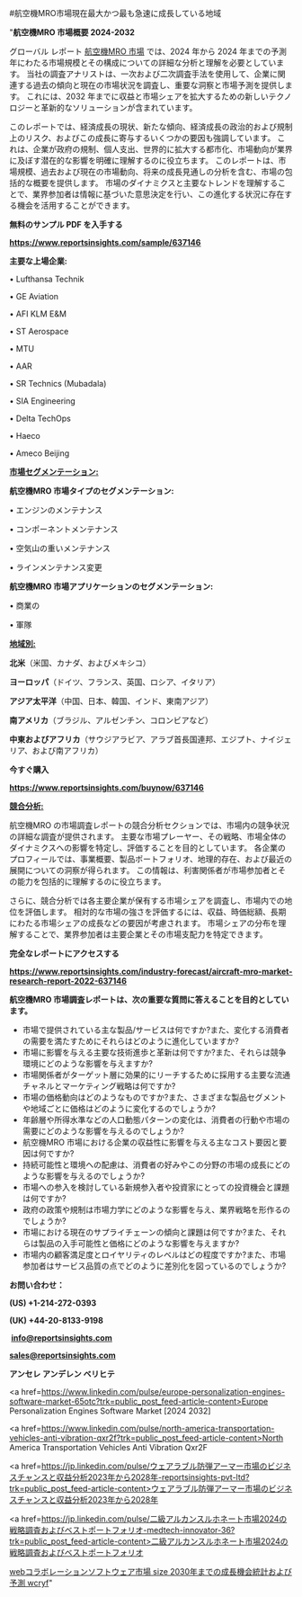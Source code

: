 #航空機MRO市場現在最大かつ最も急速に成長している地域

"<strong>航空機MRO 市場概要 2024-2032</strong>

グローバル レポート <a href=https://www.reportsinsights.com/sample/637146>航空機MRO 市場</a> では、2024 年から 2024 年までの予測年にわたる市場規模とその構成についての詳細な分析と理解を必要としています。 当社の調査アナリストは、一次および二次調査手法を使用して、企業に関連する過去の傾向と現在の市場状況を調査し、重要な洞察と市場予測を提供します。 これには、2032 年までに収益と市場シェアを拡大​​するための新しいテクノロジーと革新的なソリューションが含まれています。

このレポートでは、経済成長の現状、新たな傾向、経済成長の政治的および規制上のリスク、およびこの成長に寄与するいくつかの要因も強調しています。 これは、企業が政府の規制、個人支出、世界的に拡大する都市化、市場動向が業界に及ぼす潜在的な影響を明確に理解するのに役立ちます。 このレポートは、市場規模、過去および現在の市場動向、将来の成長見通しの分析を含む、市場の包括的な概要を提供します。 市場のダイナミクスと主要なトレンドを理解することで、業界参加者は情報に基づいた意思決定を行い、この進化する状況に存在する機会を活用することができます。

<strong><b>無料のサンプル PDF を入手する</b></strong>

<a href=https://www.reportsinsights.com/sample/637146><strong><u>https://www.reportsinsights.com/sample/637146</u></strong></a>

<strong>主要な上場企業:</strong>

• Lufthansa Technik

• GE Aviation

• AFI KLM E&M

• ST Aerospace

• MTU

• AAR

• SR Technics (Mubadala)

• SIA Engineering

• Delta TechOps

• Haeco

• Ameco Beijing

<strong><u>市場セグメンテーション</u></strong><strong><u>:</u></strong>

<strong>航空機MRO 市場タイプのセグメンテーション:</strong>

• エンジンのメンテナンス

• コンポーネントメンテナンス

• 空気山の重いメンテナンス

• ラインメンテナンス変更

<strong>航空機MRO 市場アプリケーションのセグメンテーション:</strong>

• 商業の

• 軍隊

<strong><u>地域別</u></strong><strong><u>:</u></strong>

<strong>北米</strong>（米国、カナダ、およびメキシコ）

<strong>ヨーロッパ</strong>（ドイツ、フランス、英国、ロシア、イタリア）

<strong>アジア太平洋</strong>（中国、日本、韓国、インド、東南アジア）

<strong>南アメリカ</strong>（ブラジル、アルゼンチン、コロンビアなど）

<strong>中東およびアフリカ</strong>（サウジアラビア、アラブ首長国連邦、エジプト、ナイジェリア、および南アフリカ）

<strong>今すぐ購入</strong>

<a href=https://www.reportsinsights.com/buynow/637146><strong><u>https://www.reportsinsights.com/buynow/637146</u></strong></a>

<strong><u>競合分析:</u></strong>

航空機MRO の市場調査レポートの競合分析セクションでは、市場内の競争状況の詳細な調査が提供されます。 主要な市場プレーヤー、その戦略、市場全体のダイナミクスへの影響を特定し、評価することを目的としています。 各企業のプロフィールでは、事業概要、製品ポートフォリオ、地理的存在、および最近の展開についての洞察が得られます。 この情報は、利害関係者が市場参加者とその能力を包括的に理解するのに役立ちます。

さらに、競合分析では各主要企業が保有する市場シェアを調査し、市場内での地位を評価します。 相対的な市場の強さを評価するには、収益、時価総額、長期にわたる市場シェアの成長などの要因が考慮されます。 市場シェアの分布を理解することで、業界参加者は主要企業とその市場支配力を特定できます。

<strong>完全なレポートにアクセスする</strong>

<a href=https://www.reportsinsights.com/industry-forecast/aircraft-mro-market-research-report-2022-637146><strong><u><b>https://www.reportsinsights.com/industry-forecast/aircraft-mro-market-research-report-2022-637146</b></u></strong></a>

<strong><b>航空機MRO 市場調査レポートは、次の重要な質問に答えることを目的としています。</b></strong>
<ul>
  <li>市場で提供されている主な製品/サービスは何ですか?また、変化する消費者の需要を満たすためにそれらはどのように進化していますか?</li>
  <li>市場に影響を与える主要な技術進歩と革新は何ですか?また、それらは競争環境にどのような影響を与えますか?</li>
  <li>市場関係者がターゲット層に効果的にリーチするために採用する主要な流通チャネルとマーケティング戦略は何ですか?</li>
  <li>市場の価格動向はどのようなものですか?また、さまざまな製品セグメントや地域ごとに価格はどのように変化するのでしょうか?</li>
  <li>年齢層や所得水準などの人口動態パターンの変化は、消費者の行動や市場の需要にどのような影響を与えるのでしょうか?</li>
  <li>航空機MRO 市場における企業の収益性に影響を与える主なコスト要因と要因は何ですか?</li>
  <li>持続可能性と環境への配慮は、消費者の好みやこの分野の市場の成長にどのような影響を与えるのでしょうか?</li>
  <li>市場への参入を検討している新規参入者や投資家にとっての投資機会と課題は何ですか?</li>
  <li>政府の政策や規制は市場力学にどのような影響を与え、業界戦略を形作るのでしょうか?</li>
  <li>市場における現在のサプライチェーンの傾向と課題は何ですか?また、それらは製品の入手可能性と価格にどのような影響を与えますか?</li>
  <li>市場内の顧客満足度とロイヤリティのレベルはどの程度ですか?また、市場参加者はサービス品質の点でどのように差別化を図っているのでしょうか?</li>
</ul>
<strong>お問い合わせ：</strong>

<strong>(US) +1-214-272-0393</strong>

<strong>(UK) +44-20-8133-9198</strong>

<strong> </strong><a href=info@reportsinsights.com><strong><u>info@reportsinsights.com</u></strong></a>

<a href=sales@reportsinsights.com><strong><u>sales@reportsinsights.com</u></strong></a>

<strong>アンセレ アンデレン ベリヒテ</strong>

<a href=https://www.linkedin.com/pulse/europe-personalization-engines-software-market-65otc?trk=public_post_feed-article-content>Europe Personalization Engines Software Market [2024 2032]</a>

<a href=https://www.linkedin.com/pulse/north-america-transportation-vehicles-anti-vibration-qxr2f?trk=public_post_feed-article-content>North America Transportation Vehicles Anti Vibration Qxr2F</a>

<a href=https://jp.linkedin.com/pulse/ウェアラブル防弾アーマー市場のビジネスチャンスと収益分析2023年から2028年-reportsinsights-pvt-ltd?trk=public_post_feed-article-content>ウェアラブル防弾アーマー市場のビジネスチャンスと収益分析2023年から2028年</a>

<a href=https://jp.linkedin.com/pulse/二級アルカンスルホネート市場2024の戦略調査およびベストポートフォリオ-medtech-innovator-36?trk=public_post_feed-article-content>二級アルカンスルホネート市場2024の戦略調査およびベストポートフォリオ</a>

<a href=https://www.linkedin.com/pulse/webコラボレーションソフトウェア市場-size-2030年までの成長機会統計および予測-wcryf/>webコラボレーションソフトウェア市場 size 2030年までの成長機会統計および予測 wcryf</a>"
